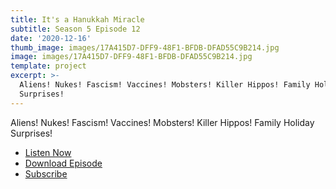 ```yaml
---
title: It's a Hanukkah Miracle
subtitle: Season 5 Episode 12
date: '2020-12-16'
thumb_image: images/17A415D7-DFF9-48F1-BFDB-DFAD55C9B214.jpg
image: images/17A415D7-DFF9-48F1-BFDB-DFAD55C9B214.jpg
template: project
excerpt: >-
  Aliens! Nukes! Fascism! Vaccines! Mobsters! Killer Hippos! Family Holiday
  Surprises!
---
```


Aliens! Nukes! Fascism! Vaccines! Mobsters! Killer Hippos! Family Holiday Surprises!

* [Listen Now](https://oembed.libsyn.com/embed?item_id=17227982)
* [Download Episode](https://traffic.libsyn.com/secure/ashinnshow/A_Shinn_Show_Season_5_12.mp3)
* [Subscribe](http://ashinnshow.com/rss)